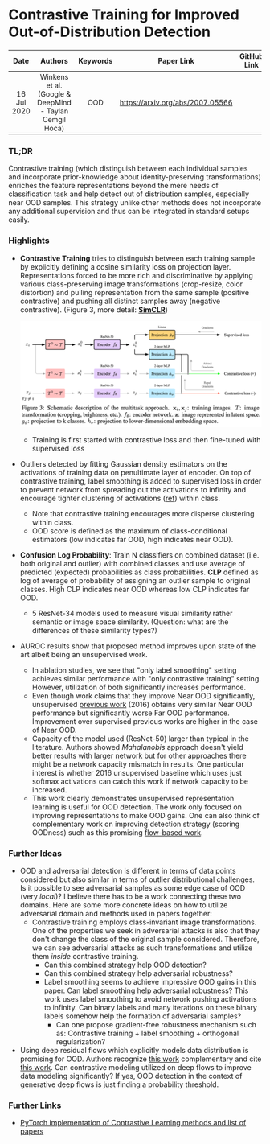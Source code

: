 # Contrastive Training for Improved Out-of-Distribution Detection

| Date | Authors | Keywords | Paper Link | GitHub Link | Work Status |
|:----:|:-------:|:--------:|:----------:|:-----------:|:-----------:|
| 16 Jul 2020 | Winkens et al. (Google & DeepMind - Taylan Cemgil Hoca) | OOD | <https://arxiv.org/abs/2007.05566> |  | In Review |

### TL;DR

Contrastive training (which distinguish between each individual samples and incorporate prior-knowledge about identity-preserving transformations) enriches the feature representations beyond the mere needs of classification task and help detect out of distribution samples, especially near OOD samples. This strategy unlike other methods does not incorporate any additional supervision and thus can be integrated in standard setups easily.

### Highlights

- **Contrastive Training** tries to distinguish between each training sample by explicitly defining a cosine similarity loss on projection layer. Representations forced to be more rich and discriminative by applying various class-preserving image transformations (crop-resize, color distortion) and pulling representation from the same sample (positive contrastive) and pushing all distinct samples away (negative contrastive). (Figure 3, more detail: **[SimCLR](https://arxiv.org/abs/2002.05709)**)

    ![figures/contrastive2020/1.png](figures/contrastive2020/1.png)

    - Training is first started with contrastive loss and then fine-tuned with supervised loss
- Outliers detected by fitting Gaussian density estimators on the activations of training data on penultimate layer of encoder. On top of contrastive training, label smoothing is added to supervised loss in order to prevent network from spreading out the activations to infinity and encourage tighter clustering of activations ([ref](https://arxiv.org/abs/1906.02629)) within class.
    - Note that contrastive training encourages more disperse clustering within class.
    - OOD score is defined as the maximum of class-conditional estimators (low indicates far OOD, high indicates near OOD).
- **Confusion Log Probability**: Train N classifiers on combined dataset (i.e. both original and outlier) with combined classes and use average of predicted (expected) probabilities as class  probabilities. **CLP** defined as log of average of probability of assigning an outlier sample to original classes. High CLP indicates near OOD whereas low CLP indicates far OOD.
    - 5 ResNet-34 models used to measure visual similarity rather semantic or image space similarity. (Question: what are the differences of these similarity types?)
- AUROC results show that proposed method improves upon state of the art albeit being an unsupervised work.
    - In ablation studies, we see that "only label smoothing" setting achieves similar performance with "only contrastive training" setting. However, utilization of both significantly increases performance.
    - Even though work claims that they improve Near OOD significantly, unsupervised [previous work](https://arxiv.org/abs/1610.02136) (2016) obtains very similar Near OOD performance but significantly worse Far OOD performance. Improvement over supervised previous works are higher in the case of Near OOD.
    - Capacity of the model used (ResNet-50) larger than typical in the literature. Authors showed *Mahalanobis* approach doesn't yield better results with larger network but for other approaches there might be a network capacity mismatch in results. One particular interest is whether 2016 unsupervised baseline which uses just softmax activations can catch this work if network capacity to be increased.
    - This work clearly demonstrates unsupervised representation learning is useful for OOD detection. The work only focused on improving representations to make OOD gains. One can also think of complementary work on improving detection strategy (scoring OODness) such as this promising [flow-based work](https://arxiv.org/abs/2003.12506).

### Further Ideas

- OOD and adversarial detection is different in terms of data points considered but also similar in terms of outlier distributional challenges. Is it possible to see adversarial samples as some edge case of OOD (very *local*)? I believe there has to be a work connecting these two domains. Here are some more concrete ideas on how to utilize adversarial domain and methods used in papers together:
    - Contrastive training employs class-invariant image transformations. One of the properties we seek in adversarial attacks is also that they don't change the class of the original sample considered. Therefore, we can see adversarial attacks as such transformations and utilize them *inside* contrastive training.
        - Can this combined strategy help OOD detection?
        - Can this combined strategy help adversarial robustness?
        - Label smoothing seems to achieve impressive OOD gains in this paper. Can label smoothing help adversarial robustness? This work uses label smoothing to avoid network pushing activations to infinity. Can binary labels and many iterations on these binary labels somehow help the formation of adversarial samples?
            - Can one propose gradient-free robustness mechanism such as: Contrastive training + label smoothing + orthogonal regularization?
- Using deep residual flows which explicitly models data distribution is promising for OOD. Authors recognize [this work](https://arxiv.org/abs/2003.12506) complementary and cite [this work](https://arxiv.org/abs/2001.05419). Can contrastive modeling utilized on deep flows to improve data modeling significantly? If yes, OOD detection in the context of generative deep flows is just finding a probability threshold.

### Further Links

- [PyTorch implementation of Contrastive Learning methods and list of papers](https://github.com/HobbitLong/PyContrast)
